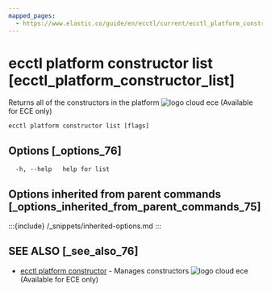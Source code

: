 ```yaml
---
mapped_pages:
  - https://www.elastic.co/guide/en/ecctl/current/ecctl_platform_constructor_list.html
---
```


# ecctl platform constructor list [ecctl_platform_constructor_list]

Returns all of the constructors in the platform ![logo cloud ece](https://doc-icons.s3.us-east-2.amazonaws.com/logo_cloud_ece.svg "Supported on {{ece}}") (Available for ECE only)

```
ecctl platform constructor list [flags]
```


## Options [_options_76]

```
  -h, --help   help for list
```


## Options inherited from parent commands [_options_inherited_from_parent_commands_75]

:::{include} /_snippets/inherited-options.md
:::


## SEE ALSO [_see_also_76]

* [ecctl platform constructor](/reference/ecctl_platform_constructor.md)	 - Manages constructors ![logo cloud ece](https://doc-icons.s3.us-east-2.amazonaws.com/logo_cloud_ece.svg "Supported on {{ece}}") (Available for ECE only)

